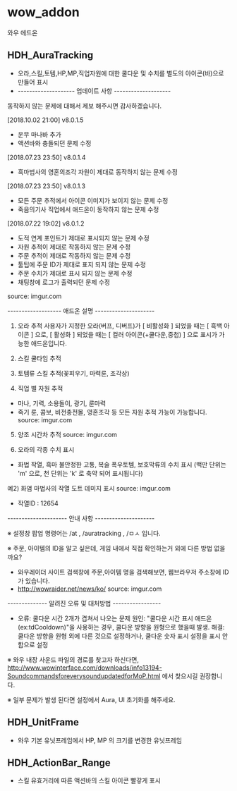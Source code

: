 # wow_addon
와우 에드온




## HDH_AuraTracking
- 오라,스킬,토템,HP,MP,직업자원에 대한 쿨다운 및 수치를 별도의 아이콘(바)으로 만들어 표시
- -------------------- 업데이트 사항 -------------------- 

동작하지 않는 문제에 대해서 제보 해주시면 감사하겠습니다.

[2018.10.02 21:00] v8.0.1.5
- 운무 마나바 추가
- 액션바와 충돌되던 문제 수정

[2018.07.23 23:50] v8.0.1.4
- 흑마법사의 영혼의조각 자원이 제대로 동작하지 않는 문제 수정

[2018.07.23 23:50] v8.0.1.3
- 모든 주문 추적에서 아이콘 이미지가 보이지 않는 문제 수정
- 죽음의기사 직업에서 애드온이 동작하지 않는 문제 수정

[2018.07.22 19:02] v8.0.1.2
- 도적 연계 포인트가 제대로 표시되지 않는 문제 수정
- 자원 추적이 제대로 작동하지 않는 문제 수정
- 주문 추적이 제대로 작동하지 않는 문제 수정
- 툴팁에 주문 ID가 제대로 표지 되지 않는 문제 수정
- 주문 수치가 제대로 표시 되지 않는 문제 수정
- 채팅창에 로그가 출력되던 문제 수정


source: imgur.com

------------------- 애드온 설명 --------------------- 

1. 오라 추적
사용자가 지정한 오라(버프, 디버프)가
[ 비활성화 ] 되었을 때는 [ 흑백 아이콘 ] 으로, 
[ 활성화 ] 되었을 때는 [ 컬러 아이콘(+쿨다운,중첩) ] 으로 표시가 가능한 애드온입니다.

2. 스킬 쿨타임 추적 

3. 토템류 스킬 추적(꽃피우기, 마력룬, 조각상)

4. 직업 별 자원 추적 
- 마나, 기력, 소용돌이, 광기, 룬마력
- 죽기 룬, 콤보, 비전충전몰, 영혼조각 등 모든 자원 추적 가능이 가능합니다.
source: imgur.com

5. 양조 시간차 추적
source: imgur.com

6. 오라의 각종 수치 표시
- 화법 작열, 흑마 불안정한 고통, 복술 폭우토템, 보호막류의 수치 표시
(백만 단위는 'm' 으로, 천 단위는 'k' 로 축약 되어 표시됩니다)

예2) 화염 마법사의 작열 도트 데미지 표시
source: imgur.com
- 작열ID : 12654



--------------------- 안내 사항 --------------------- 

※ 설정창 팝업 명령어는 /at , /auratracking , /ㅁㅅ 입니다.

※ 주문, 아이템의 ID을 알고 싶은데, 게임 내에서 직접 확인하는거 외에 다른 방법 없을까요?
- 와우레이더 사이트 검색창에 주문,아이템 명을 검색해보면, 웹브라우저 주소창에 ID 가 있습니다.
- http://wowraider.net/news/ko/
source: imgur.com


-------------- 알려진 오류 및 대처방법 ----------------- 

- 오류: 쿨다운 시간 2개가 겹쳐서 나오는 문제 
원인: "쿨다운 시간 표시 애드온(ex:tdCooldown)"을 사용하는 경우, 쿨다운 방향을 원형으로 했을때 발생.
해결: 쿨다운 방향을 원형 외에 다른 것으로 설정하거나, 쿨다운 숫자 표시 설정을 표시 안함으로 설정

※ 와우 내장 사운드 파일의 경로를 찾고자 하신다면, 
http://www.wowinterface.com/downloads/info13194-SoundcommandsforeverysoundupdatedforMoP.html
에서 찾으시길 권장합니다.

※ 일부 문제가 발생 된다면 설정에서 Aura, UI 초기화를 해주세요.

## HDH_UnitFrame
- 와우 기본 유닛프레임에서 HP, MP 의 크기를 변경한 유닛프레임

## HDH_ActionBar_Range
- 스킬 유효거리에 따른 액션바의 스킬 아이콘 빨갛게 표시
